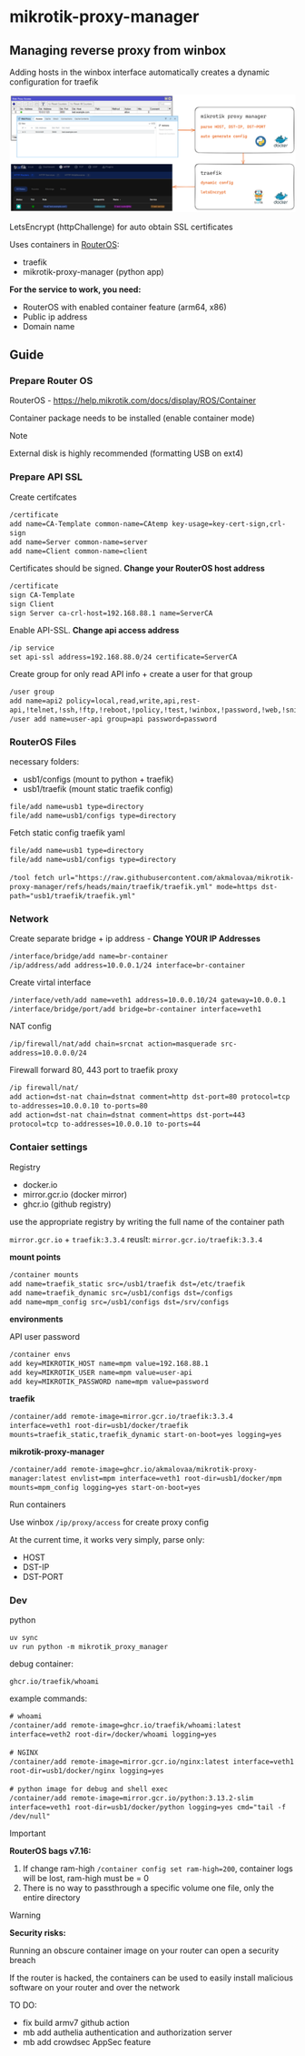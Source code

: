 # mikrotik-proxy-manager

## Managing reverse proxy from winbox

Adding hosts in the winbox interface automatically creates a dynamic configuration for traefik

![scheme](./images/scheme.excalidraw.png)

LetsEncrypt (httpChallenge) for auto obtain SSL certificates


Uses containers in [RouterOS](https://help.mikrotik.com/docs/display/ROS/Container):
- traefik
- mikrotik-proxy-manager (python app) 

**For the service to work, you need:**
- RouterOS with enabled container feature (arm64, x86)
- Public ip address
- Domain name


## Guide

### Prepare Router OS
RouterOS - https://help.mikrotik.com/docs/display/ROS/Container

Container package needs to be installed (enable container mode) 

> [!NOTE]  
> External disk is highly recommended (formatting USB on ext4)

### Prepare API SSL

Create certifcates
```routeros
/certificate
add name=CA-Template common-name=CAtemp key-usage=key-cert-sign,crl-sign
add name=Server common-name=server
add name=Client common-name=client
```

Certificates should be signed. 
**Change your RouterOS host address**
```routeros
/certificate
sign CA-Template
sign Client     
sign Server ca-crl-host=192.168.88.1 name=ServerCA
```

Enable API-SSL. **Change api access address**
```routeros
/ip service
set api-ssl address=192.168.88.0/24 certificate=ServerCA
```

Create group for only read API info + create a user for that group
```routeros
/user group
add name=api2 policy=local,read,write,api,rest-api,!telnet,!ssh,!ftp,!reboot,!policy,!test,!winbox,!password,!web,!sniff,!sensitive,!romon
/user add name=user-api group=api password=password
```

### RouterOS Files

necessary folders:
- usb1/configs (mount to python + traefik)
- usb1/traefik (mount static traefik config)

```routeros
file/add name=usb1 type=directory
file/add name=usb1/configs type=directory
```

Fetch static config traefik yaml
```routeros
file/add name=usb1 type=directory
file/add name=usb1/configs type=directory

/tool fetch url="https://raw.githubusercontent.com/akmalovaa/mikrotik-proxy-manager/refs/heads/main/traefik/traefik.yml" mode=https dst-path="usb1/traefik/traefik.yml"
```



### Network
Create separate bridge + ip address - **Change YOUR IP Addresses**
```routeros
/interface/bridge/add name=br-container
/ip/address/add address=10.0.0.1/24 interface=br-container
```
Create virtal interface
```routeros
/interface/veth/add name=veth1 address=10.0.0.10/24 gateway=10.0.0.1
/interface/bridge/port/add bridge=br-container interface=veth1
```
NAT config
```routeros
/ip/firewall/nat/add chain=srcnat action=masquerade src-address=10.0.0.0/24
```

Firewall forward 80, 443 port to traefik proxy
```routeros
/ip firewall/nat/
add action=dst-nat chain=dstnat comment=http dst-port=80 protocol=tcp to-addresses=10.0.0.10 to-ports=80
add action=dst-nat chain=dstnat comment=https dst-port=443 protocol=tcp to-addresses=10.0.0.10 to-ports=44
```

### Contaier settings

Registry
- docker.io
- mirror.gcr.io (docker mirror)
- ghcr.io (github registry)

use the appropriate registry by writing the full name of the container path

`mirror.gcr.io` + `traefik:3.3.4`   reuslt: `mirror.gcr.io/traefik:3.3.4`



**mount points**

```routeros
/container mounts
add name=traefik_static src=/usb1/traefik dst=/etc/traefik
add name=traefik_dynamic src=/usb1/configs dst=/configs
add name=mpm_config src=/usb1/configs dst=/srv/configs
```

**environments**

API user password
```
/container envs
add key=MIKROTIK_HOST name=mpm value=192.168.88.1
add key=MIKROTIK_USER name=mpm value=user-api
add key=MIKROTIK_PASSWORD name=mpm value=password
```



**traefik**
```routeros
/container/add remote-image=mirror.gcr.io/traefik:3.3.4 interface=veth1 root-dir=usb1/docker/traefik mounts=traefik_static,traefik_dynamic start-on-boot=yes logging=yes
```

**mikrotik-proxy-manager**
```routeros
/container/add remote-image=ghcr.io/akmalovaa/mikrotik-proxy-manager:latest envlist=mpm interface=veth1 root-dir=usb1/docker/mpm mounts=mpm_config logging=yes start-on-boot=yes
```

Run containers 

Use winbox `/ip/proxy/access` for create proxy config

At the current time, it works very simply, parse only:
- HOST
- DST-IP
- DST-PORT


### Dev 

python
```
uv sync
uv run python -m mikrotik_proxy_manager
```

debug container:
```
ghcr.io/traefik/whoami
```

example commands:
```shell
# whoami
/container/add remote-image=ghcr.io/traefik/whoami:latest interface=veth2 root-dir=/docker/whoami logging=yes

# NGINX
/container/add remote-image=mirror.gcr.io/nginx:latest interface=veth1 root-dir=usb1/docker/nginx logging=yes

# python image for debug and shell exec
/container/add remote-image=mirror.gcr.io/python:3.13.2-slim interface=veth1 root-dir=usb1/docker/python logging=yes cmd="tail -f /dev/null"
```

> [!IMPORTANT] 
> **RouterOS bags v7.16:**
> 1. If change ram-high `/container config set ram-high=200`, container logs will be lost, ram-high must be = 0
> 2. There is no way to passthrough a specific volume one file, only the entire directory
>

> [!WARNING]  
> **Security risks:**
> 
> Running an obscure container image on your router can open a security breach
> 
> If the router is hacked, the containers can be used to easily install malicious software on your router and over the network

TO DO:
- fix build armv7 github action
- mb add authelia authentication and authorization server
- mb add crowdsec AppSec feature
